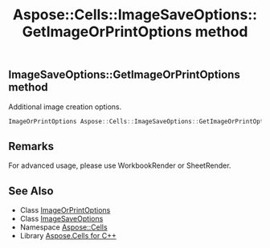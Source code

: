 ﻿---
title: Aspose::Cells::ImageSaveOptions::GetImageOrPrintOptions method
linktitle: GetImageOrPrintOptions
second_title: Aspose.Cells for C++ API Reference
description: 'Aspose::Cells::ImageSaveOptions::GetImageOrPrintOptions method. Additional image creation options in C++.'
type: docs
weight: 600
url: /cpp/aspose.cells/imagesaveoptions/getimageorprintoptions/
---
## ImageSaveOptions::GetImageOrPrintOptions method


Additional image creation options.

```cpp
ImageOrPrintOptions Aspose::Cells::ImageSaveOptions::GetImageOrPrintOptions()
```

## Remarks


For advanced usage, please use WorkbookRender or SheetRender. 
## See Also

* Class [ImageOrPrintOptions](../../../aspose.cells.rendering/imageorprintoptions/)
* Class [ImageSaveOptions](../)
* Namespace [Aspose::Cells](../../)
* Library [Aspose.Cells for C++](../../../)
